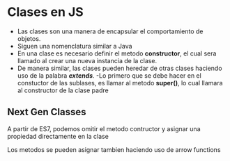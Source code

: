 # Clases en JS

- Las clases son una manera de encapsular el comportamiento de objetos.
- Siguen una nomenclatura similar a Java
- En una clase es necesario definir el metodo **constructor**, el cual sera llamado al crear una nueva instancia de la clase.
- De manera similar, las clases pueden heredar de otras clases haciendo uso de la palabra ***extends***.
    -Lo primero que se debe hacer en el constuctor de las sublases, es llamar al metodo **super()**, lo cual llamara al constructor de la clase padre

## Next Gen Classes

A partir de ES7, podemos omitir el metodo contructor y asignar una propiedad directamente en la clase

Los metodos se pueden asignar tambien haciendo uso de arrow functions